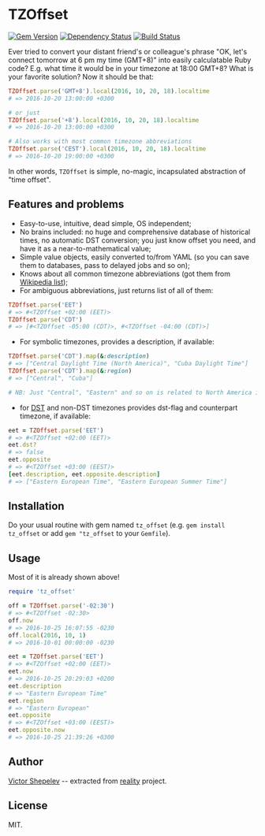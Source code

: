 # TZOffset

[![Gem Version](https://badge.fury.io/rb/tz_offset.svg)](http://badge.fury.io/rb/tz_offset)
[![Dependency Status](https://gemnasium.com/molybdenum-99/tz_offset.svg)](https://gemnasium.com/molybdenum-99/tz_offset)
[![Build Status](https://travis-ci.org/molybdenum-99/tz_offset.svg?branch=master)](https://travis-ci.org/molybdenum-99/tz_offset)

Ever tried to convert your distant friend's or colleague's phrase "OK, let's connect tomorrow
at 6 pm my time (GMT+8)" into easily calculatable Ruby code? E.g. what time it would be in your
timezone at 18:00 GMT+8? What is your favorite solution? Now it should be that:

```ruby
TZOffset.parse('GMT+8').local(2016, 10, 20, 18).localtime
# => 2016-10-20 13:00:00 +0300

# or just
TZOffset.parse('+8').local(2016, 10, 20, 18).localtime
# => 2016-10-20 13:00:00 +0300

# Also works with most common timezone abbreviations
TZOffset.parse('CEST').local(2016, 10, 20, 18).localtime
# => 2016-10-20 19:00:00 +0300
```

In other words, `TZOffset` is simple, no-magic, incapsulated abstraction of "time offset".

## Features and problems

* Easy-to-use, intuitive, dead simple, OS independent;
* No brains included: no huge and comprehensive database of historical times, no automatic
  DST conversion; you just know offset you need, and have it as a near-to-mathematical
  value;
* Simple value objects, easily converted to/from YAML (so you can save them to databases,
  pass to delayed jobs and so on);
* Knows about all common timezone abbreviations (got them from
  [Wikipedia list](https://en.wikipedia.org/wiki/List_of_time_zone_abbreviations));
* For ambiguous abbreviations, just returns list of all of them:

```ruby
TZOffset.parse('EET')
# => #<TZOffset +02:00 (EET)>
TZOffset.parse('CDT')
# => [#<TZOffset -05:00 (CDT)>, #<TZOffset -04:00 (CDT)>]
```

* For symbolic timezones, provides a description, if available:

```ruby
TZOffset.parse('CDT').map(&:description)
# => ["Central Daylight Time (North America)", "Cuba Daylight Time"]
TZOffset.parse('CDT').map(&:region)
# => ["Central", "Cuba"]

# NB: Just "Central", "Eastern" and so on is related to North America in timezones nomenclature
```

* for [DST](https://en.wikipedia.org/wiki/Daylight_saving_time) and non-DST timezones provides
  dst-flag and counterpart timezone, if available:

```ruby
eet = TZOffset.parse('EET')
# => #<TZOffset +02:00 (EET)>
eet.dst?
# => false
eet.opposite
# => #<TZOffset +03:00 (EEST)>
[eet.description, eet.opposite.description]
# => ["Eastern European Time", "Eastern European Summer Time"]
```

## Installation

Do your usual routine with gem named `tz_offset` (e.g. `gem install tz_offset` or add
`gem "tz_offset` to your `Gemfile`).

## Usage

Most of it is already shown above!

```ruby
require 'tz_offset'

off = TZOffset.parse('-02:30')
# => #<TZOffset -02:30>
off.now
# => 2016-10-25 16:07:55 -0230
off.local(2016, 10, 1)
# => 2016-10-01 00:00:00 -0230

eet = TZOffset.parse('EET')
# => #<TZOffset +02:00 (EET)>
eet.now
# => 2016-10-25 20:29:03 +0200
eet.description
# => "Eastern European Time"
eet.region
# => "Eastern European"
eet.opposite
# => #<TZOffset +03:00 (EEST)>
eet.opposite.now
# => 2016-10-25 21:39:26 +0300
```

## Author

[Victor Shepelev](http://zverok.github.io/) -- extracted from [reality](https://github.com/molybdenum-99/reality)
project.

## License

MIT.
